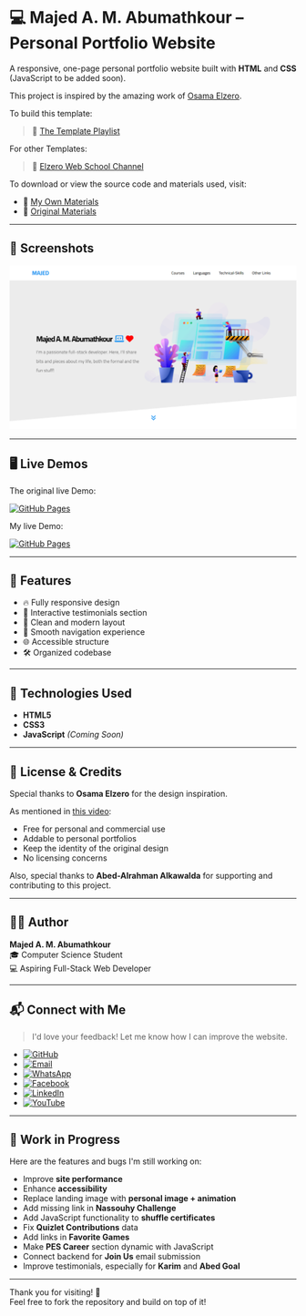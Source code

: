 # 💻 Majed A. M. Abumathkour – Personal Portfolio Website

A responsive, one-page personal portfolio website built with **HTML** and **CSS** (JavaScript to be added soon).

This project is inspired by the amazing work of [Osama Elzero](https://elzero.org/).

To build this template:

> 🔗 [The Template Playlist](#https://www.youtube.com/playlist?list=PLDoPjvoNmBAxuCSp2_-9LurPqRVwketnc)

For other Templates:

> 🔗 [Elzero Web School Channel](https://www.youtube.com/@ElzeroWebSchool)

To download or view the source code and materials used, visit:

- 🔗 [My Own Materials](https://github.com/Majed-Abumathkour/template-three)
- 📁 [Original Materials](https://github.com/ElzeroWebSchool/HTML_And_CSS_Template_Three)

---

## 📸 Screenshots

![Homepage Screenshot](images/homepage-screenshot.png)

---

## 🖥️ Live Demos

The original live Demo:

[![GitHub Pages](https://img.shields.io/badge/Hosted_on-GitHub_Pages-2c8ebb?style=flat-square)](https://elzerowebschool.github.io/HTML_And_CSS_Template_Three/)

My live Demo:

[![GitHub Pages](https://img.shields.io/badge/Hosted_on-GitHub_Pages-2c8ebb?style=flat-square)](https://majed-abumathkour.github.io/template-three/)

---

## 🚀 Features

- 🔥 Fully responsive design
- 💬 Interactive testimonials section
- 🎯 Clean and modern layout
- 🧭 Smooth navigation experience
- 🌐 Accessible structure
- 🛠️ Organized codebase

---

## 🧰 Technologies Used

- **HTML5**
- **CSS3**
- **JavaScript** _(Coming Soon)_

---

## 📄 License & Credits

Special thanks to **Osama Elzero** for the design inspiration.  

As mentioned in [this video](https://www.youtube.com/watch?reload=9&v=S2EYoJAItsM&list=PLDoPjvoNmBAxuCSp2_-9LurPqRVwketnc&index=34):
- Free for personal and commercial use
- Addable to personal portfolios
- Keep the identity of the original design
- No licensing concerns

Also, special thanks to **Abed-Alrahman Alkawalda** for supporting and contributing to this project.

---

## 👨‍💻 Author

**Majed A. M. Abumathkour**  
🎓 Computer Science Student  
💻 Aspiring Full-Stack Web Developer

---

## 📬 Connect with Me

> I'd love your feedback! Let me know how I can improve the website.

- [![GitHub](https://img.shields.io/badge/-GitHub-181717?style=flat&logo=github)](https://github.com/Majed-Abumathkour)
- [![Email](https://img.shields.io/badge/-Email-EA4335?style=flat&logo=gmail&logoColor=white)](mailto:majedabumathkour@gmail.com)
- [![WhatsApp](https://img.shields.io/badge/-WhatsApp-25D366?style=flat&logo=whatsapp&logoColor=white)](https://wa.me/+972567161279)
- [![Facebook](https://img.shields.io/badge/-Facebook-1877F2?style=flat&logo=facebook&logoColor=white)](https://www.facebook.com/profile.php?id=61558455970385)
- [![LinkedIn](https://img.shields.io/badge/-LinkedIn-0A66C2?style=flat&logo=linkedin&logoColor=white)](https://linkedin.com/in/majed-abumathkour-a3b494368)
- [![YouTube](https://img.shields.io/badge/-YouTube-FF0000?style=flat&logo=youtube&logoColor=white)](https://www.youtube.com/channel/UCfIAh_q1T7apI9VcHAac9Hw)

---

## 🚧 Work in Progress

Here are the features and bugs I'm still working on:

- Improve **site performance**
- Enhance **accessibility**
- Replace landing image with **personal image + animation**
- Add missing link in **Nassouhy Challenge**
- Add JavaScript functionality to **shuffle certificates**
- Fix **Quizlet Contributions** data
- Add links in **Favorite Games**
- Make **PES Career** section dynamic with JavaScript
- Connect backend for **Join Us** email submission
- Improve testimonials, especially for **Karim** and **Abed Goal**

---

Thank you for visiting! 🚀  
Feel free to fork the repository and build on top of it!
